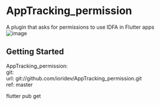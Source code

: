 # AppTracking_permission
A plugin that asks for permissions to use IDFA in Flutter apps  
![image](https://user-images.githubusercontent.com/41247249/91434135-544d0800-e89f-11ea-8965-9f8daa4619b8.png)

## Getting Started
AppTracking_permission:   
    git:  
      url: git://github.com/ioridev/AppTracking_permission.git  
      ref: master  
     
  flutter pub get 

